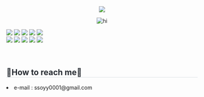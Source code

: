 <div align= "center">
<img src="https://capsule-render.vercel.app/api?type=wave&color=0:a8e1d0,100:d1e6e0&height=180&animation=fadeIn&fontColor=2a745e&fontSize=50" />
</div>
<div align= "center">

![hi](https://github.com/ssoyy0001/ssoyy0001/assets/119846677/6cf5e5d7-c918-4eff-b8da-eaed2584182c)

<div style="margin: ; text-align: left;" "text-align: left;">
    <img src="https://img.shields.io/badge/Java-007396?style=for-the-badge&logo=openjdk&logoColor=white">
    <img src="https://img.shields.io/badge/Spring-6DB33F?style=for-the-badge&logo=Spring&logoColor=white">
    <img src="https://img.shields.io/badge/javascript-F7DF1E?style=for-the-badge&logo=javascript&logoColor=black">
    <img src="https://img.shields.io/badge/oracle-F80000?style=for-the-badge&logo=oracle&logoColor=white">
    <img src="https://img.shields.io/badge/Apache Tomcat-F8DC75?style=for-the-badge&logo=Apache Tomcat&logoColor=white">
    <br/>
    <img src="https://img.shields.io/badge/html-E34F26?style=for-the-badge&logo=html5&logoColor=white">
    <img src="https://img.shields.io/badge/css-1572B6?style=for-the-badge&logo=css3&logoColor=white">
    <img src="https://img.shields.io/badge/Bootstrap-7952B3?style=for-the-badge&logo=Bootstrap&logoColor=white">
    <img src="https://img.shields.io/badge/Notion-40AEF0?style=for-the-badge&logo=Notion&logoColor=white">
    <img src="https://img.shields.io/badge/Github-181717?style=for-the-badge&logo=Github&logoColor=white">
</div>
<br><br>
<div style="text-align: left;">
    <h2 style="border-bottom: 1px solid #d8dee4; color: #282d33;">💫How to reach me💫</h2>
    <div style="text-align: left;"><li>e-mail : ssoyy0001@gmail.com</li></div>
    <br> 
</div>
    

    
